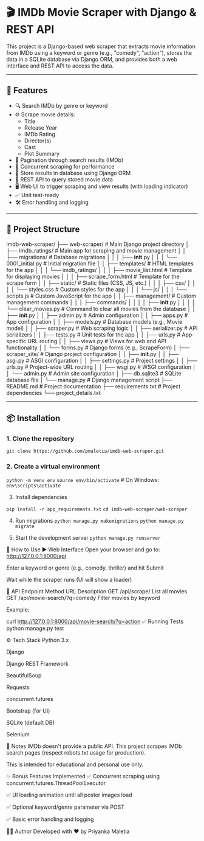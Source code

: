 # 🎬 IMDb Movie Scraper with Django & REST API

This project is a Django-based web scraper that extracts movie information from IMDb using a keyword or genre (e.g., "comedy", "action"), stores the data in a SQLite database via Django ORM, and provides both a web interface and REST API to access the data.

---

## 🚀 Features

- 🔍 Search IMDb by genre or keyword
- 🌐 Scrape movie details:
  - Title
  - Release Year
  - IMDb Rating
  - Director(s)
  - Cast
  - Plot Summary
- 📄 Pagination through search results (IMDb)
- 🧠 Concurrent scraping for performance
- 💾 Store results in database using Django ORM
- 🧩 REST API to query stored movie data
- 🖥️ Web UI to trigger scraping and view results (with loading indicator)
- ✅ Unit test-ready
- 🛠️ Error handling and logging

---

## 📂 Project Structure

imdb-web-scraper/
├── web-scraper/                  # Main Django project directory
│   ├── imdb_ratings/             # Main app for scraping and movie management
│   │   ├── migrations/           # Database migrations
│   │   │   ├── __init__.py
│   │   │   └── 0001_initial.py   # Initial migration file
│   │   ├── templates/            # HTML templates for the app
│   │   │   └── imdb_ratings/
│   │   │       ├── movie_list.html  # Template for displaying movies
│   │   │       ├── scrape_form.html # Template for the scrape form
│   │   ├── static/               # Static files (CSS, JS, etc.)
│   │   │   ├── css/
│   │   │   │   └── styles.css    # Custom styles for the app
│   │   │   └── js/
│   │   │       └── scripts.js    # Custom JavaScript for the app
│   │   ├── management/           # Custom management commands
│   │   │   ├── commands/
│   │   │   │   ├── __init__.py
│   │   │   │   └── clear_movies.py  # Command to clear all movies from the database
│   │   ├── __init__.py
│   │   ├── admin.py              # Admin configuration
│   │   ├── apps.py               # App configuration
│   │   ├── models.py             # Database models (e.g., Movie model)
│   │   ├── scraper.py            # Web scraping logic
│   │   ├── serializer.py         # API serializers
│   │   ├── tests.py              # Unit tests for the app
│   │   ├── urls.py               # App-specific URL routing
│   │   ├── views.py              # Views for web and API functionality
│   │   └── forms.py              # Django forms (e.g., ScrapeForm)
│   ├── scraper_site/             # Django project configuration
│   │   ├── __init__.py
│   │   ├── asgi.py               # ASGI configuration
│   │   ├── settings.py           # Project settings
│   │   ├── urls.py               # Project-wide URL routing
│   │   ├── wsgi.py               # WSGI configuration
│   │   └── admin.py              # Admin site configuration
│   ├── db.sqlite3                # SQLite database file
│   └── manage.py                 # Django management script
├── README.md                     # Project documentation
├── requirements.txt              # Project dependencies
└── project_details.txt

---

## 📦 Installation

### 1. Clone the repository

`git clone https://github.com/pmaletia/imdb-web-scraper.git`

### 2. Create a virtual environment
`python -m venv env`
`source env/bin/activate`   # On Windows: `env\Scripts\activate`

3. Install dependencies

`pip install -r app_requirements.txt`
`cd imdb-web-scraper/web-scraper`

4. Run migrations
`python manage.py makemigrations`
`python manage.py migrate`

5. Start the development server
`python manage.py runserver`


🧪 How to Use
▶️ Web Interface
Open your browser and go to: http://127.0.0.1:8000/api

Enter a keyword or genre (e.g., comedy, thriller) and hit Submit

Wait while the scraper runs (UI will show a loader)

🔌 API Endpoint
Method	URL	Description
GET	/api/scrape/	List all movies
GET	/api/movie-search/?q=comedy	Filter movies by keyword

Example:

curl http://127.0.0.1:8000/api/movie-search/?q=action
✅ Running Tests
python manage.py test


⚙️ Tech Stack
Python 3.x

Django

Django REST Framework

BeautifulSoup

Requests

concurrent.futures

Bootstrap (for UI)

SQLite (default DB)

Selenium

📌 Notes
IMDb doesn't provide a public API. This project scrapes IMDb search pages (respect robots.txt usage for production).

This is intended for educational and personal use only.

✨ Bonus Features Implemented
✅ Concurrent scraping using concurrent.futures.ThreadPoolExecutor

✅ UI loading animation until all poster images load

✅ Optional keyword/genre parameter via POST

✅ Basic error handling and logging

👩‍💻 Author
Developed with ❤️ by Priyanka Maletia

